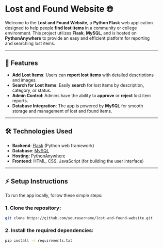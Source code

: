 # **Lost and Found Website** 🌐

Welcome to the **Lost and Found Website**, a **Python Flask** web application designed to help people **find lost items** in a community or college environment. This project utilizes **Flask**, **MySQL**, and is hosted on **PythonAnywhere** to provide an easy and efficient platform for reporting and searching lost items.

---

## 🚀 **Features**
- **Add Lost Items**: Users can **report lost items** with detailed descriptions and images.
- **Search for Lost Items**: Easily **search** for lost items by description, category, or status.
- **Admin Control**: Admins have the ability to **approve** or **reject** lost item reports.
- **Database Integration**: The app is powered by **MySQL** for smooth storage and management of lost and found items.

---

## 🛠️ **Technologies Used**

- **Backend**: [Flask](https://flask.palletsprojects.com/) (Python web framework)
- **Database**: [MySQL](https://www.mysql.com/)
- **Hosting**: [PythonAnywhere](https://www.pythonanywhere.com/)
- **Frontend**: HTML, CSS, JavaScript (for building the user interface)

---

## ⚡ **Setup Instructions**

To run the app locally, follow these simple steps:

### 1. Clone the repository:
```bash
git clone https://github.com/yourusername/lost-and-found-website.git
```
### 2. Install the required dependencies:
```bash
pip install -r requirements.txt
```
